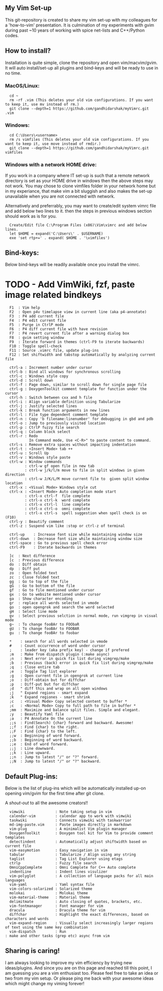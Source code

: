 ## My Vim Set-up
This git-repository is created to share my vim set-up with my colleagues for a 'how-to-vim' presentation. It is culmination of my experiments with gvim during past ~10 years of working with spice net-lists and C++/Python codes. 

## How to install?
Installation is quite simple, clone the repository and open vim/macvim/gvim. It will auto install/set-up all plugins and bind-keys and will be ready to use in no time.

### MacOS/Linux:
      cd ~
      rm -rf .vim (This deletes your old vim configurations. If you want to keep it, use mv instead of rm.)
      git clone --depth=1 https://github.com/gandhidarshak/myVimrc.git .vim

### Windows:
      cd C:\Users\<username>
      rm /s vimfiles (This deletes your old vim configurations. If you want to keep it, use move instead of rmdir.)
      git clone --depth=1 https://github.com/gandhidarshak/myVimrc.git vimfiles

### Windows with a network HOME drive:
If you work in a company where IT set-up is such that a remote network directory is set as your HOME drive in windows then the above steps may not work. You may chose to clone vimfiles folder in your network home but in my experiance, that make vim a bit sluggish and also makes the set-up unavailable when you are not connected with network. 

Alternatively and preferrably, you may want to create/edit system vimrc file and add below two lines to it. then the steps in previous windows section should work as is for you.

      Create/Edit file C:\Program Files (x86)\Vim\vimrc and add below lines.
      let $HOME = expand('C:\Users\' . $USERNAME)
      exe 'set rtp+=' . expand( $HOME . '\vimfiles')

## Bind-keys: 
Below bind-keys will be readily available once you install the vimrc.

# TODO - Add VimWiki, fzf,  paste image related bindkeys
      F1  : Vim help
      F2  : Open p4v timelapse view in current line (aka p4-annotate)
      F3  : P4 add current file
      F4  : P4 edit current file
      F5  : Purge in CtrlP mode
      F6  : P4 diff current file with have revision
      F7  : P4 revert current file after a warning dialog box
      F8  : gvim setting window
      F9  : Iterate forward in themes (ctrl-F9 to iterate backwards)
      F10 : Toggle spell-check
      F11 : Source .vimrc file, update plug-ins
      F12 : Set shiftwidth and tabstop automatically by analyzing current file
      
      ctrl-a : Increment number under cursor
      ctrl-b : Bind all windows for synchronous scrolling
      ctrl-c : Windows style copy
      ctrl-d : Scroll down
      ctrl-f : Page down, similar to scroll down for single page file
      ctrl-g : DoxygenToolkit comment template for function under the cursor
      ctrl-h : Switch between cxx and h file 
      ctrl-i : Align variable definition using Tabularize
      ctrl-j : Justify selected lines
      ctrl-k : Break function arguments in new lines 
      ctrl-l : File type dependent comment template 
      ctrl-n : Copy 'b filename:linenumber' for debugging in gbd and pdb
      ctrl-o : Jump to previously visited location
      ctrl-p : CtrlP fuzzy file search
      ctrl-q : Column block select
      ctrl-r : Redo
               In Command mode, Use <C-R>" to paste content to command.
      ctrl-s : Remove extra spaces without impacting indentation
      ctrl-t : <Insert Mode> tab ++
      ctrl-u : Scroll Up
      ctrl-v : Windows style paste
      ctrl-w : Window commands
             : ctrl-w gf open file in new tab
             : ctrl-w j/k/l/m move to file in split windows in given direction
             : ctrl-w J/K/L/M move current file to  given split window location
      ctrl-x : <Visual Mode> Windows style cut
      ctrl-x : <Insert Mode> Auto completion mode start
             : ctrl-x ctrl-f  file complete
             : ctrl-x ctrl-k  word complete
             : ctrl-x ctrl-l  line complete
             : ctrl-x ctrl-o  omni complete
             : ctrl-x ctrl-s  spell suggestion when spell check is on (F10)
      ctrl-y : Beautify comment
      ctrl-z : Suspend vim like :stop or ctrl-z of terminal
      
      ctrl-up    : Increase font size while maintaining window size
      ctrl-down  : Decrease font size while maintaining window size
      ctrl-space : Go to previous spell check error
      ctrl-F9    : Iterate backwards in themes
      
      ]c  : Next difference
      [c  : Previous difference
      do  : Diff obtain
      dp  : Diff put
      zo  : Open folded text
      zc  : Close folded text
      gg  : Go to top of the file
      gG  : Go to bottom of the file
      gf  : Go to file mentioned under cursor
      gx  : Go to website mentioned under cursor
      ga  : Show character encoding
      gr  : replace all words selected in vmode
      go  : open opengrok and search the word selected
      gH  : Select line mode
      gv  : Select previous selction in normal mode, run vimgrep in visual mode
      g~  : To change fooBAr to FOObaR
      gU  : To change fooBAr to FOOBAR
      gu  : To change fooBAr to foobar
      
      *    : search for all words selected in vmode
      #    : Count occurrence of word under cursor
      ;    : leader key (aka prefix key) - change if prefered
      ;m   : Make from dispatch plugin (:make async)
      ;n   : Next error in quick fix list during vimgrep/make
      ;b   : Previous (back) error in quick fix list during vimgrep/make
      ;q   : Close entire tab
      ;e   : Toggle Tag list explorer
      ;g   : Open current file in opengrok at current line
      ;o   : Diff-obtain but for diffchar
      ;p   : Diff-put but for diffchar
      ;d   " diff this and wrap on all open windows
      ;j   " Expand regions - smart expand
      ;k   " Expand regiones - smart shrink
      ;c   : <Visual Mode> Copy selected content to buffer *
      ;c   : <Normal Mode> Copy to full path to file in buffer *
      ;mm  : Maximize and balance split files. Simple and elegant.
      ;y   : Beautify Yaml file
      ;a   : P4 Annotate On the current line 
      ;;s  : Find(Search) {char} forward and backward. Awesome!
      ;;f  : Find {char} to the right.
      ;;F  : Find {char} to the left. 
      ;;w  : Beginning of word forward. 
      ;;b  : Beginning of word backward. 
      ;;e  : End of word forward. 
      ;;j  : Line downward. 
      ;;k  : Line upward. 
      ;;n  : Jump to latest "/" or "?" forward.
      ;;N  : Jump to latest "/" or "?" backward.

## Default Plug-ins: 
Below is the list of plug-ins which will be automatically installed up-on
opening vim/gvim for the first time after git clone.

A *shout-out* to all the awesome creators!!

      vimwiki              : Note taking setup in vim
      calendar-vim         : calendar app to work with vimwiki
      taskwiki             : Connects vimwiki with taskwarrior
      md-img-paste.vim     : Paste images directly in markdown
      vim-plug             : A minimalist Vim plugin manager
      DoxygenToolkit       : Doxygen tool kit for Vim to provide comment templates
      detectindent         : Automatically adjust shiftwidth based on current file
      vim-easymotion       : Easy navigation in vim
      tabular              : Tabularize / Align using any string
      taglist              : Tag List Explorer using etags
      ctrlp                : Fuzzy file search
      OmniCppComplete      : Omni Complete for C++ Auto complete
      indentLine           : Indent lines visulizer
      vim-polyglot         : A collection of language packs for all main languages
      vim-yaml             : Yaml syntax file
      vim-colors-solarized : Solarized theme
      molokai              : Molokai theme
      vim-material-theme   : Material theme
      delimitmate          : Auto closing of quotes, brackets, etc.
      vim-fontmanager      : Font manager for vim
      dracula              : Dracula theme for vim
      diffchar             : Highlight the exact differences, based on characters and words
      vim-expand-region    : Visually select increasingly larger regions of text using the same key combination
      vim-dispatch         : Run                                                                                : make and other tasks (grep etc) async from vim
## Sharing is caring!

I am always looking to improve my vim efficiency by trying new ideas/plugins. And since you are on this page and reached till this point, I am guessing you are a vim enthusiast too. Please feel free to take an idea or two from my vim setup. Or please ping me back with your awesome ideas which might change my viming forever!

